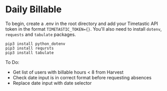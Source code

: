# Daily Billable

To begin, create a .env in the root directory and add your Timetastic API token in the format `TIMETASTIC_TOKEN={}`. You'll also need to install `dotenv`, `requests` and `tabulate` packages.

```
pip3 install python_dotenv
pip3 install reqursts
pip3 install tabulate
```


To Do:

- Get list of users with billable hours < 8 from Harvest
- Check date input is in correct format before requesting absences
- Replace date input with date selector